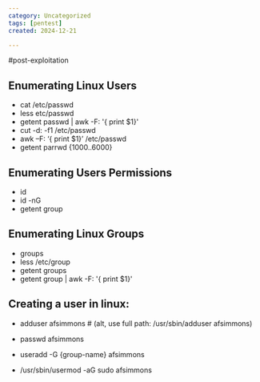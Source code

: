 ```yaml
---
category: Uncategorized
tags: [pentest]
created: 2024-12-21

---
```

#post-exploitation
## Enumerating Linux Users

- cat /etc/passwd
- less etc/passwd
- getent passwd | awk -F: '{ print $1}'
- cut -d: -f1 /etc/passwd
- awk –F: ‘{ print $1}’ /etc/passwd
- getent parrwd {1000..6000}

## Enumerating Users Permissions

- id
- id -nG
- getent group <group-name>

## Enumerating Linux Groups

- groups
- less /etc/group
- getent groups
- getent group | awk -F: '{ print $1}'

## Creating a user in linux: 

- adduser afsimmons # (alt, use full path: /usr/sbin/adduser afsimmons)
- passwd afsimmons
- useradd -G {group-name} afsimmons

- /usr/sbin/usermod -aG sudo afsimmons